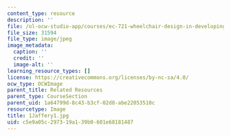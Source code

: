 ```yaml
---
content_type: resource
description: ''
file: /ol-ocw-studio-app/courses/ec-721-wheelchair-design-in-developing-countries-spring-2009/c5e9a05c297319a139b0601e68181487_1Jaffery1.jpg
file_size: 31594
file_type: image/jpeg
image_metadata:
  caption: ''
  credit: ''
  image-alt: ''
learning_resource_types: []
license: https://creativecommons.org/licenses/by-nc-sa/4.0/
ocw_type: OCWImage
parent_title: Related Resources
parent_type: CourseSection
parent_uid: 1a64799d-8c43-b3cf-02d8-abe22053510c
resourcetype: Image
title: 1Jaffery1.jpg
uid: c5e9a05c-2973-19a1-39b0-601e68181487
---
```


